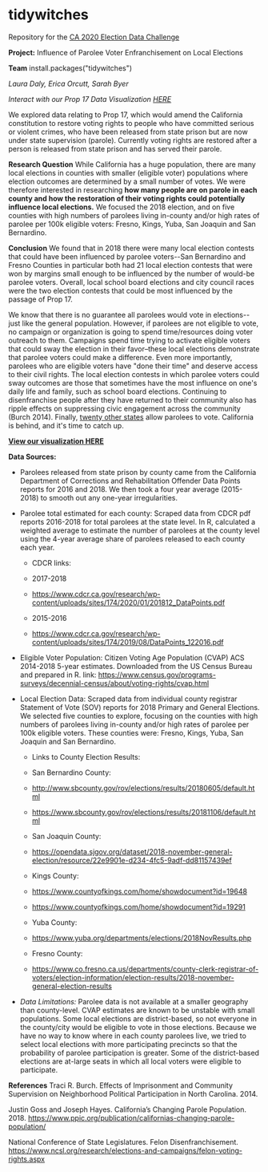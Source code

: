 # tidywitches
Repository for the [CA 2020 Election Data Challenge](https://datalab.ucdavis.edu/ca-election-2020-data-challenge/)
  
**Project:** Influence of Parolee Voter Enfranchisement on Local Elections
    
**Team** install.packages("tidywitches")
  
*Laura Daly, Erica Orcutt, Sarah Byer*
  
*Interact with our Prop 17 Data Visualization [HERE](https://ldaly.github.io/tidywitches/prop17_tidywitches.html)*

We explored data relating to Prop 17, which would amend the California constitution to restore voting rights to people who have committed serious or violent crimes, who have been released from state prison but are now under state supervision (parole). Currently voting rights are restored after a person is released from state prison and has served their parole.

**Research Question**
While California has a huge population, there are many local elections in counties with smaller (eligible voter) populations where election outcomes are determined by a small number of votes. We were therefore interested in researching **how many people are on parole in each county and how the restoration of their voting rights could potentially influence local elections.** We focused the 2018 election, and on five counties with high numbers of parolees living in-county and/or high rates of parolee per 100k eligible voters: Fresno, Kings, Yuba, San Joaquin and San Bernardino.

**Conclusion**
We found that in 2018 there were many local election contests that could have been influenced by parolee voters--San Bernardino and Fresno Counties in particular both had 21 local election contests that were won by margins small enough to be influenced by the number of would-be parolee voters. Overall, local school board elections and city council races were the two election contests that could be most influenced by the passage of Prop 17.

We know that there is no guarantee all parolees would vote in elections--just like the general population. However, if parolees are not eligible to vote, no campaign or organization is going to spend time/resources doing voter outreach to them. Campaigns spend time trying to activate eligible voters that could sway the election in their favor–these local elections demonstrate that parolee voters could make a difference. Even more importantly, parolees who are eligible voters have "done their time" and deserve access to their civil rights. The local election contests in which parolee voters could sway outcomes are those that sometimes have the most influence on one's daily life and family, such as school board elections. Continuing to disenfranchise people after they have returned to their community also has ripple effects on suppressing civic engagement across the community (Burch 2014). Finally, [twenty other states](https://www.ncsl.org/research/elections-and-campaigns/felon-voting-rights.aspx) allow parolees to vote. California is behind, and it's time to catch up.

**[View our visualization HERE](https://ldaly.github.io/tidywitches/prop17_tidywitches.html)**

**Data Sources:**
- Parolees released from state prison by county came from the California Department of Corrections and Rehabilitation Offender Data Points reports for 2016 and 2018. We then took a four year average (2015-2018) to smooth out any one-year irregularities.
- Parolee total estimated for each county: Scraped data from CDCR pdf reports 2016-2018 for total parolees at the state level. In R, calculated a weighted average to estimate the number of parolees at the county level using the 4-year average share of parolees released to each county each year. 

  + CDCR links:
  + 2017-2018
  + https://www.cdcr.ca.gov/research/wp-content/uploads/sites/174/2020/01/201812_DataPoints.pdf

  + 2015-2016
  + https://www.cdcr.ca.gov/research/wp-content/uploads/sites/174/2019/08/DataPoints_122016.pdf

- Eligible Voter Population: Citizen Voting Age Population (CVAP) ACS 2014-2018 5-year estimates. Downloaded from the US Census Bureau and prepared in R.
link: https://www.census.gov/programs-surveys/decennial-census/about/voting-rights/cvap.html
  
- Local Election Data: Scraped data from individual county registrar Statement of Vote (SOV) reports for 2018 Primary and General Elections. We selected five counties to explore, focusing on the counties with high numbers of parolees living in-county and/or high rates of parolee per 100k eligible voters. These counties were: Fresno, Kings, Yuba, San Joaquin and San Bernardino. 

  + Links to County Election Results:

  + San Bernardino County: 
  + http://www.sbcounty.gov/rov/elections/results/20180605/default.html
  + https://www.sbcounty.gov/rov/elections/results/20181106/default.html

  + San Joaquin County: 
  + https://opendata.sjgov.org/dataset/2018-november-general-election/resource/22e9901e-d234-4fc5-9adf-dd81157439ef

  + Kings County: 
  + https://www.countyofkings.com/home/showdocument?id=19648
  + https://www.countyofkings.com/home/showdocument?id=19291

  + Yuba County:
  + https://www.yuba.org/departments/elections/2018NovResults.php

  + Fresno County: 
  + https://www.co.fresno.ca.us/departments/county-clerk-registrar-of-voters/election-information/election-results/2018-november-general-election-results

- *Data Limitations:* Parolee data is not available at a smaller geography than county-level. CVAP estimates are known to be unstable with small populations. Some local elections are district-based, so not everyone in the county/city would be eligible to vote in those elections. Because we have no way to know where in each county parolees live, we tried to select local elections with more participating precincts so that the probability of parolee participation is greater. Some of the district-based elections are at-large seats in which all local voters were eligible to participate. 

**References**
Traci R. Burch. Effects of Imprisonment and Community Supervision on Neighborhood Political Participation in North Carolina. 2014.

Justin Goss and Joseph Hayes. California’s Changing Parole Population. 2018. https://www.ppic.org/publication/californias-changing-parole-population/

National Conference of State Legislatures. Felon Disenfranchisement. https://www.ncsl.org/research/elections-and-campaigns/felon-voting-rights.aspx

